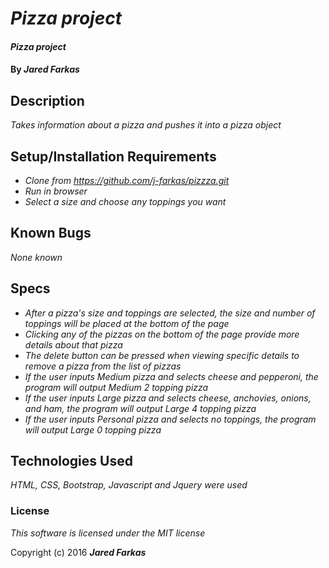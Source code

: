 # _Pizza project_

#### _Pizza project_

#### By _**Jared Farkas**_

## Description

_Takes information about a pizza and pushes it into a pizza object_

## Setup/Installation Requirements

* _Clone from https://github.com/j-farkas/pizzza.git_
* _Run in browser_
* _Select a size and choose any toppings you want_


## Known Bugs

_None known_

## Specs
* _After a pizza's size and toppings are selected, the size and number of toppings will be placed at the bottom of the page_
* _Clicking any of the pizzas on the bottom of the page provide more details about that pizza_
* _The delete button can be pressed when viewing specific details to remove a pizza from the list of pizzas_
* _If the user inputs Medium pizza and selects cheese and pepperoni, the program will output Medium 2 topping pizza_
* _If the user inputs Large pizza and selects cheese, anchovies, onions, and ham, the program will output Large 4 topping pizza_
* _If the user inputs Personal pizza and selects no toppings, the program will output Large 0 topping pizza_

## Technologies Used

_HTML, CSS, Bootstrap, Javascript and Jquery were used_

### License

*This software is licensed under the MIT license*

Copyright (c) 2016 **_Jared Farkas_**
